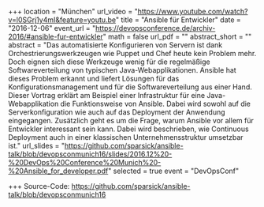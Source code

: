 +++
location = "München"
url_video = "https://www.youtube.com/watch?v=l0SGrj1y4mI&feature=youtu.be"
title = "Ansible für Entwickler"
date = "2016-12-06"
event_url = "https://devopsconference.de/archiv-2016/#ansible-fur-entwickler"
math = false
url_pdf = ""
abstract_short = ""
abstract = "Das automatisierte Konfigurieren von Servern ist dank Orchestrierungswerkzeugen wie Puppet und Chef heute kein Problem mehr. Doch eignen sich diese Werkzeuge wenig für die regelmäßige Softwareverteilung von typischen Java-Webapplikationen. Ansible hat dieses Problem erkannt und liefert Lösungen für das Konfigurationsmanagement und für die Softwareverteilung aus einer Hand. Dieser Vortrag erklärt am Beispiel einer Infrastruktur für eine Java-Webapplikation die Funktionsweise von Ansible. Dabei wird sowohl auf die Serverkonfiguration wie auch auf das Deployment der Anwendung eingegangen. Zusätzlich geht es um die Frage, warum Ansible vor allem für Entwickler interessant sein kann. Dabei wird beschrieben, wie Continuous Deployment auch in einer klassischen Unternehmensstruktur umsetzbar ist."
url_slides = "https://github.com/sparsick/ansible-talk/blob/devopsconmunich16/slides/2016.12%20-%20DevOps%20Conference%20Munich%20-%20Ansible_for_developer.pdf"
selected = true
event = "DevOpsConf"

+++
Source-Code: https://github.com/sparsick/ansible-talk/blob/devopsconmunich16
